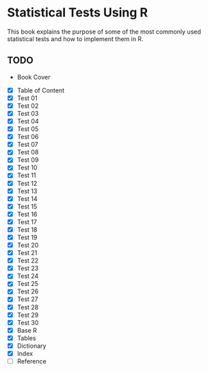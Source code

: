 # Statistical Tests Using R
This book explains the purpose of some of the most commonly used statistical tests and how to implement them in R.

## TODO
- Book Cover
- [x] Table of Content
- [x] Test 01
- [x] Test 02
- [x] Test 03
- [x] Test 04
- [x] Test 05
- [x] Test 06
- [x] Test 07
- [x] Test 08
- [x] Test 09
- [x] Test 10
- [x] Test 11
- [x] Test 12
- [x] Test 13
- [x] Test 14
- [x] Test 15
- [x] Test 16
- [x] Test 17
- [x] Test 18
- [x] Test 19
- [x] Test 20
- [x] Test 21
- [x] Test 22
- [x] Test 23
- [x] Test 24
- [x] Test 25
- [x] Test 26
- [x] Test 27
- [x] Test 28
- [x] Test 29
- [x] Test 30
- [x] Base R
- [x] Tables
- [x] Dictionary
- [x] Index
- [ ] Reference